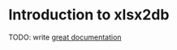 # Introduction to xlsx2db

TODO: write [great documentation](http://jacobian.org/writing/what-to-write/)
